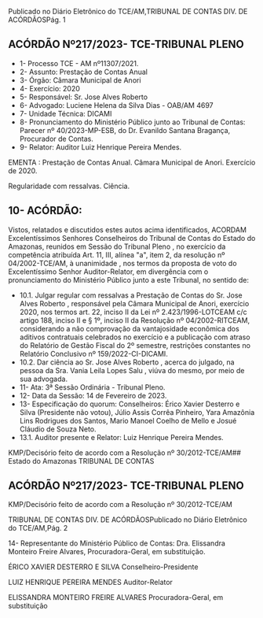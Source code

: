 Publicado  no  Diário  Eletrônico do TCE/AM,TRIBUNAL DE CONTAS DIV. DE ACÓRDÃOSPág. 1

## ACÓRDÃO Nº217/2023- TCE-TRIBUNAL PLENO

- 1- Processo TCE - AM nº11307/2021.
- 2- Assunto: Prestação de Contas Anual
- 3- Órgão: Câmara Municipal de Anori
- 4- Exercício: 2020
- 5- Responsável: Sr. Jose Alves Roberto
- 6- Advogado: Luciene Helena da Silva Dias - OAB/AM 4697
- 7- Unidade Técnica: DICAMI
- 8- Pronunciamento  do  Ministério  Público  junto  ao  Tribunal  de  Contas: Parecer  nº 40/2023-MP-ESB, do Dr. Evanildo Santana Bragança, Procurador de Contas.
- 9- Relator: Auditor Luiz Henrique Pereira Mendes.

EMENTA : Prestação  de  Contas  Anual. Câmara Municipal de Anori. Exercício de 2020.

Regularidade com ressalvas. Ciência.

## 10-  ACÓRDÃO:

Vistos,  relatados  e  discutidos  estes  autos  acima  identificados, ACORDAM Excelentíssimos Senhores Conselheiros do Tribunal de Contas do Estado do Amazonas, reunidos em Sessão do Tribunal Pleno , no exercício da competência atribuída Art. 11, III, alínea  "a",  item  2,  da  resolução  nº  04/2002-TCE/AM, à  unanimidade , nos  termos  da proposta  de  voto  do  Excelentíssimo  Senhor  Auditor-Relator, em  divergência com  o pronunciamento do Ministério Público junto a este Tribunal, no sentido de:

- 10.1. Julgar  regular  com  ressalvas a  Prestação  de  Contas  do Sr.  Jose Alves Roberto , responsável pela Câmara Municipal de Anori, exercício 2020, nos termos art. 22, inciso II da Lei nº 2.423/1996-LOTCEAM c/c artigo 188, inciso II e § 1º, inciso II da Resolução nº 04/2002-RITCEAM, considerando  a  não  comprovação  da  vantajosidade  econômica  dos aditivos contratuais celebrados no exercício e a publicação com atraso do Relatório de Gestão Fiscal do 2º semestre, restrições constantes no Relatório Conclusivo nº 159/2022-CI-DICAMI.
- 10.2. Dar ciência ao Sr. Jose Alves Roberto , acerca do julgado, na pessoa da Sra.  Vania  Leila  Lopes  Salu ,  viúva  do  mesmo,  por  meio  de  sua advogada.
- 11-  Ata: 3ª Sessão Ordinária - Tribunal Pleno.
- 12-  Data da Sessão: 14 de Fevereiro de 2023.
- 13-  Especificação do quorum: Conselheiros: Érico Xavier Desterro e Silva (Presidente não votou),  Júlio  Assis  Corrêa  Pinheiro,  Yara  Amazônia  Lins  Rodrigues  dos  Santos, Mario Manoel Coelho de Mello e Josué Cláudio de Souza Neto.
- 13.1. Auditor presente e Relator: Luiz Henrique Pereira Mendes.

KMP/Decisório feito de acordo com a Resolução nº 30/2012-TCE/AM## Estado do Amazonas TRIBUNAL DE CONTAS

## ACÓRDÃO Nº217/2023- TCE-TRIBUNAL PLENO

KMP/Decisório feito de acordo com a Resolução nº 30/2012-TCE/AM

TRIBUNAL DE CONTAS DIV. DE ACÓRDÃOSPublicado  no  Diário  Eletrônico do TCE/AM,Pág. 2

14-  Representante do Ministério Público de Contas: Dra.  Elissandra  Monteiro  Freire Alvares, Procuradora-Geral, em substituição.

ÉRICO XAVIER DESTERRO E SILVA Conselheiro-Presidente

LUIZ HENRIQUE PEREIRA MENDES Auditor-Relator

ELISSANDRA MONTEIRO FREIRE ALVARES Procuradora-Geral, em substituição